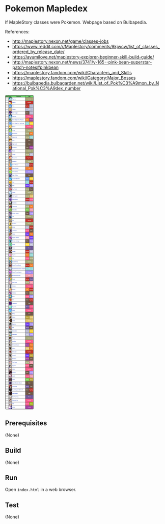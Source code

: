 # Pokemon Mapledex
If MapleStory classes were Pokemon. Webpage based on Bulbapedia.

References:
- http://maplestory.nexon.net/game/classes-jobs
- https://www.reddit.com/r/Maplestory/comments/8kjwcw/list_of_classes_ordered_by_release_date/
- https://ayumilove.net/maplestory-explorer-beginner-skill-build-guide/
- http://maplestory.nexon.net/news/3741/v-165--pink-bean-superstar-patch-notes#pinkbean
- https://maplestory.fandom.com/wiki/Characters_and_Skills
- https://maplestory.fandom.com/wiki/Category:Major_Bosses
- https://bulbapedia.bulbagarden.net/wiki/List_of_Pok%C3%A9mon_by_National_Pok%C3%A9dex_number

![splash](images/splash.png)

## Prerequisites
(None)

## Build
(None)

## Run
Open `index.html` in a web browser.

## Test
(None)
